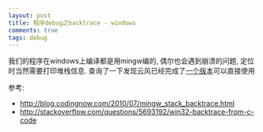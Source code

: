 ```yaml
---
layout: post
title: 程序debug之backtrace - windows
comments: true
tags: debug
---
```


我们的程序在windows上编译都是用mingw编的, 偶尔也会遇到崩溃的问题, 定位时当然需要打印堆栈信息. 查询了一下发现云风已经完成了<a href="https://code.google.com/p/backtrace-mingw/">一个版本</a>可以直接使用

参考:

* http://blog.codingnow.com/2010/07/mingw_stack_backtrace.html
* http://stackoverflow.com/questions/5693192/win32-backtrace-from-c-code
